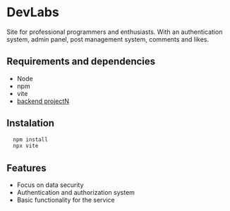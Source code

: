 
# DevLabs
Site for professional programmers and enthusiasts. With an authentication system, admin panel, post management system, comments and likes.
## Requirements and dependencies

- Node
- npm
- vite
- [backend projectN](https://github.com/MkovalA/ProjectN/tree/main)

## Instalation

```bash
  npm install
  npx vite
```

## Features

- Focus on data security
- Authentication and authorization system
- Basic functionality for the service
